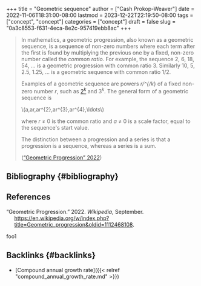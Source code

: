 +++
title = "Geometric sequence"
author = ["Cash Prokop-Weaver"]
date = 2022-11-06T18:31:00-08:00
lastmod = 2023-12-22T22:19:50-08:00
tags = ["concept", "concept"]
categories = ["concept"]
draft = false
slug = "0a3c8553-f631-4eca-8e2c-957419ebb8ac"
+++

> In mathematics, a geometric progression, also known as a geometric sequence, is a sequence of non-zero numbers where each term after the first is found by multiplying the previous one by a fixed, non-zero number called the _common ratio_. For example, the sequence 2, 6, 18, 54, ... is a geometric progression with common ratio 3. Similarly 10, 5, 2.5, 1.25, ... is a geometric sequence with common ratio 1/2.
>
> Examples of a geometric sequence are powers _r/^{/k_} of a fixed non-zero number _r_, such as [2<sup>_k_</sup>](https://en.wikipedia.org/wiki/Power_of_two) and 3<sup>_k_</sup>. The general form of a geometric sequence is
>
> \\(a,ar,ar^{2},ar^{3},ar^{4},\ldots\\)
>
> where _r_ ≠ 0 is the common ratio and _a_ ≠ 0 is a scale factor, equal to the sequence's start value.
>
> The distinction between a progression and a series is that a progression is a sequence, whereas a series is a sum.
>
> (<a href="#citeproc_bib_item_1">“Geometric Progression” 2022</a>)


## Bibliography {#bibliography}

## References

<style>.csl-entry{text-indent: -1.5em; margin-left: 1.5em;}</style><div class="csl-bib-body">
  <div class="csl-entry"><a id="citeproc_bib_item_1"></a>“Geometric Progression.” 2022. <i>Wikipedia</i>, September. <a href="https://en.wikipedia.org/w/index.php?title=Geometric_progression&oldid=1112468108">https://en.wikipedia.org/w/index.php?title=Geometric_progression&#38;oldid=1112468108</a>.</div>
</div>

foo1


## Backlinks {#backlinks}

-   [Compound annual growth rate]({{< relref "compound_annual_growth_rate.md" >}})
